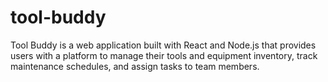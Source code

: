 # tool-buddy
Tool Buddy is a web application built with React and Node.js that provides users with a platform to manage their tools and equipment inventory, track maintenance schedules, and assign tasks to team members.
